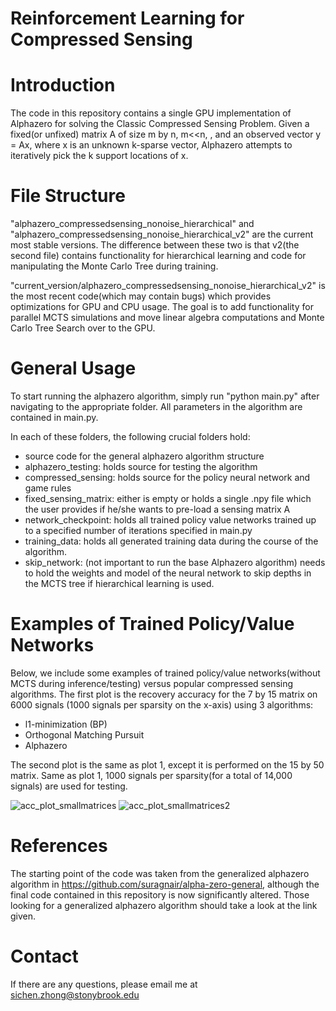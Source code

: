 # Reinforcement Learning for Compressed Sensing

# Introduction
The code in this repository contains a single GPU implementation of Alphazero for solving the Classic Compressed Sensing Problem. Given a fixed(or unfixed) matrix A of size m by n, m<<n, , and an observed vector y = Ax, where x is an unknown k-sparse vector, Alphazero attempts to iteratively pick the k support locations of x. 
# File Structure
"alphazero_compressedsensing_nonoise_hierarchical" and "alphazero_compressedsensing_nonoise_hierarchical_v2" are the current most stable versions. The difference between these two is that v2(the second file) contains functionality for hierarchical learning and code for manipulating the Monte Carlo Tree during training. 

"current_version/alphazero_compressedsensing_nonoise_hierarchical_v2" is the most recent code(which may contain bugs) which provides optimizations for GPU and CPU usage. The goal is to add functionality for parallel MCTS simulations and move linear algebra computations and Monte Carlo Tree Search over to the GPU. 

# General Usage
To start running the alphazero algorithm, simply run "python main.py" after navigating to the appropriate folder. All parameters in the algorithm are contained in main.py.

In each of these folders, the following crucial folders hold:
- source code for the general alphazero algorithm structure
- alphazero_testing: holds source for testing the algorithm
- compressed_sensing: holds source for the policy neural network and game rules
- fixed_sensing_matrix: either is empty or holds a single .npy file which the user provides if he/she wants to pre-load a sensing matrix A
- network_checkpoint: holds all trained policy value networks trained up to a specified number of iterations specified in main.py
- training_data: holds all generated training data during the course of the algorithm.
- skip_network: (not important to run the base Alphazero algorithm) needs to hold the weights and model of the neural network to skip depths in the MCTS tree if hierarchical learning is used. 

# Examples of Trained Policy/Value Networks 
Below, we include some examples of trained policy/value networks(without MCTS during inference/testing) versus popular compressed sensing algorithms. The first plot is the recovery accuracy for the 7 by 15 matrix on 6000 signals (1000 signals per sparsity on the x-axis) using 3 algorithms:

- l1-minimization (BP)
- Orthogonal Matching Pursuit
- Alphazero

The second plot is the same as plot 1, except it is performed on the 15 by 50 matrix. Same as plot 1, 1000 signals per sparsity(for a total of 14,000 signals) are used for testing. 

![acc_plot_smallmatrices](https://user-images.githubusercontent.com/16004926/53453264-76c74200-39d8-11e9-92ec-c61c2c5ed046.png)
![acc_plot_smallmatrices2](https://user-images.githubusercontent.com/16004926/53453266-76c74200-39d8-11e9-9e68-0015b434b824.png)

# References
The starting point of the code was taken from the generalized alphazero algorithm in https://github.com/suragnair/alpha-zero-general, although the final code contained in this repository is now significantly altered. Those looking for a generalized alphazero algorithm should take a look at the link given.

# Contact
If there are any questions, please email me at sichen.zhong@stonybrook.edu
